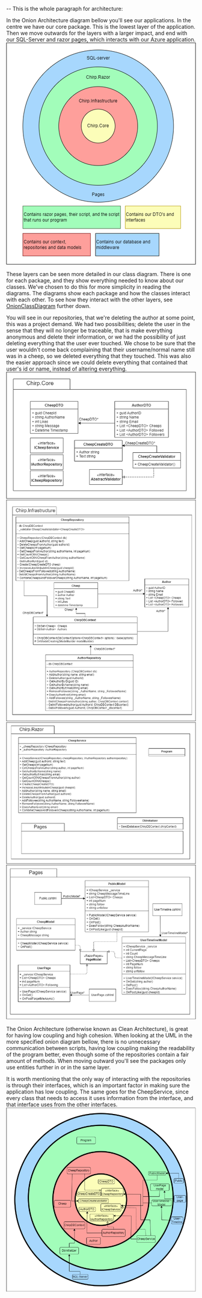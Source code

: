 -- This is the whole paragraph for architecture:


In the Onion Architecture diagram bellow you'll see our applications. In the centre we have our core package. This is the lowest layer of the application. Then we move outwards for the layers with a larger impact, and end with our SQL-Server and razor pages, which interacts with our Azure application. 
<br>
![OnionArchitectureDiagram](Images\OnionArchitectureDiagram.png)

These layers can be seen more detailed in our class diagram. There is one for each package, and they show everything needed to know about our classes. We've chosen to do this for more simplicity in reading the diagrams. The diagrams show each package and how the classes interact with each other. To see how they interact with the other layers, see [OnionClassDiagram](Images\OnionClassDiagram.png) further down.

You will see in our repositories, that we're deleting the author at some point, this was a project demand. We had two possibilities; delete the user in the sense that they will no longer be traceable, that is make everything anonymous and delete their information, or we had the possibility of just deleting everything that the user ever touched. We chose to be sure that the user wouldn't come back complaining that their username/normal name still was in a cheep, so we deleted everything that they touched. This was also the easier approach since we could delete everything that contained that user's id or name, instead of altering everything. 
<br>
![PackageCoreUMLDiagram](Images\PackagesUMLClassDiagrams\PackageCoreUMLDiagram.png)
![PackageInfrastructureUMLDiagram](Images\PackagesUMLClassDiagrams\PackageInfrastructureUMLDiagram.png)
![PackageRazorUMLDiagram](Images\PackagesUMLClassDiagrams\PackageRazorUMLDiagrams.png)
![PackagePagesUMLDiagram](Images\PackagesUMLClassDiagrams\PackagePagesUMLDiagram.png)

The Onion Architecture (otherwise known as Clean Architecture), is great for having low coupling and high cohesion. When looking at the UML in the more specified onion diagram bellow, there is no unnecessary communication between scripts, having low coupling making the readability of the program better, even though some of the repositories contain a fair amount of methods. When moving outward you'll see the packages only use entities further in or in the same layer.

It is worth mentioning that the only way of interacting with the repositories is through their interfaces, which is an important factor in making sure the application has low coupling. The same goes for the CheepService, since every class that needs to access it uses information from the interface, and that interface uses from the other interfaces. 
<br>
![OnionClassDiagram](Images\OnionClassDiagram.png)